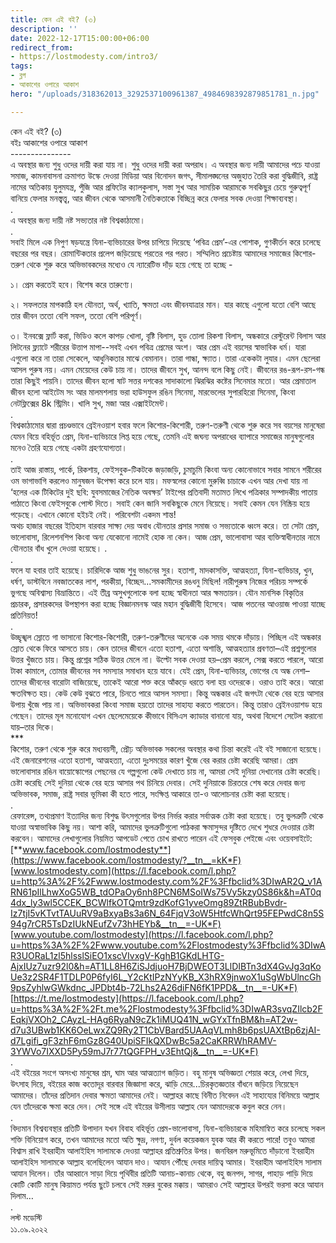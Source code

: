 ```yaml
---
title: কেন এই বই? (৩)
description: ''
date: 2022-12-17T15:00:00+06:00
redirect_from:
- https://lostmodesty.com/intro3/
tags:
- ব্লগ
- আকাশের ওপারে আকাশ
hero: "/uploads/318362013_3292537100961387_4984698392879851781_n.jpg"

---
```

কেন এই বই? (৩)  
বইঃ আকাশের ওপারে আকাশ  
\---------------  
এ অবস্থার জন্য শুধু ওদের দায়ী করা যায় না। শুধু ওদের দায়ী করা অপরাধ। এ অবস্থার জন্য দায়ী আমাদের পচে যাওয়া সমাজ, কামনাবাসনা ক্রমাগত উস্কে দেওয়া মিডিয়া আর বিনোদন জগৎ, সীমালঙ্ঘনের অজুহাত তৈরি করা বুদ্ধিজীবি, রাষ্ট্র নামের অতিকায় যুলুমযন্ত্র, পুঁজি আর প্রফিটের ক্যালকুলাস, সস্তা সুখ আর সাময়িক আরামকে সবকিছুর চেয়ে গুরুত্বপূর্ণ বানিয়ে ফেলার মনস্ত্বত্ত্ব, আর জীবন থেকে আসমানী নৈতিকতাকে বিচ্ছিন্ন করে ফেলার সবক দেওয়া শিক্ষাব্যবস্থা।  
.  
এ অবস্থার জন্য দায়ী নষ্ট সভ্যতার নষ্ট বিশ্বকাঠামো।  
.  
সবাই মিলে এক নিপুণ ষড়যন্ত্রে যিনা-ব্যভিচারের উপর চাপিয়ে দিয়েছে ‘পবিত্র প্রেম’-এর পোশাক, গুণকীর্তন করে চলেছে বছরের পর বছর। রোমান্টিকতার প্রলেপ জড়িয়েছে পরতের পর পরত। সম্মিলিত প্রচেষ্টায় আমাদের সমাজের কিশোর-তরুণ থেকে শুরু করে অভিভাবকদের মধ্যেও যে ন্যারেটিভ দাঁড় হয়ে গেছে তা হচ্ছে -  
  
১। প্রেম করতেই হবে। বিশেষ করে তারুণ্যে।  
  
২। সফলতার মাপকাঠি হল যৌনতা, অর্থ, খ্যাতি, ক্ষমতা এবং জীবনযাত্রার মান। যার কাছে এগুলো যতো বেশি আছে তার জীবন ততো বেশি সফল, ততো বেশি পরিপূর্ণ।  
  
৩। ইনবক্সে ফ্লার্ট করা, ভিডিও কলে কাপড় খোলা, বৃষ্টি বিলাস, হুড তোলা রিকশা বিলাস, অন্ধকারে রেস্টুরেন্ট বিলাস আর লিটনের ফ্ল্যাটে শরীরের উত্তাপ মাপা--সবই এখন পবিত্র প্রেমের অংশ। আর প্রেম এই বয়সের স্বাভাবিক ধর্ম। যারা এগুলো করে না তারা সেকেলে, আধুনিকতার মাঝে বেমানান। তারা গান্ধা, ক্ষ্যাত। তারা একেকটা লুযার। এমন ছেলেরা আসল পুরুষ নয়। এমন মেয়েদের কেউ চায় না। তাদের জীবনে সুখ, আনন্দ বলে কিছু নেই। জীবনের রঙ-রূপ-রস-গন্ধ তারা কিছুই পায়নি। তাদের জীবন হলো ষাট সত্তর দশকের সাদাকালো ঝিরঝির কষ্টের সিনেমার মতো। আর প্রেমাতাল জীবন হলো আইটেম সং আর মালমশলায় ভরা হাউসফুল রঙিন সিনেমা, মারভেলের সুপারহিরো সিনেমা, কিংবা নেটফ্লিক্সের 8k স্ট্রিমিং। খালি সুখ, মজা আর এক্সাইটমেন্ট।  
.  
বিশ্বকাঠামোর দ্বারা প্রচণ্ডভাবে ব্রেইনওয়াশ হবার ফলে কিশোর-কিশোরী, তরুণ-তরুণী থেকে শুরু করে সব বয়সের মানুষেরা যেমন বিয়ে বহির্ভূত প্রেম, যিনা-ব্যভিচারে লিপ্ত হয়ে গেছে, তেমনি এই জঘন্য অপরাধের ব্যাপারে সমাজের মানুষগুলোর মনেও তৈরি হয়ে গেছে একটা গ্রহণযোগ্যতা।  
.  
তাই আজ রাস্তায়, পার্কে, রিকশায়, ফেইসবুক-টিকটকে জড়াজড়ি, চুমাচুমি কিংবা অন্য কোনোভাবে সবার সামনে শরীরের ওম ভাগাভাগি করলেও মানুষজন উপেক্ষা করে চলে যায়। মফস্বলের কোনো মুরুব্বি চাচাকে এখন আর দেখা যায় না ‘হলের এক টিকিটের দুই ছবি: যুবসমাজের নৈতিক অবক্ষয়’ টাইপের প্রতিবাদী মতামত লিখে পত্রিকার সম্পাদকীয় পাতায় পাঠাতে কিংবা ফেইসবুকে পোস্ট দিতে। সবাই কেন জানি সবকিছুকে মেনে নিয়েছে। সবাই কেমন যেন নিষ্ক্রিয় হয়ে পড়েছে। এখানে কোনো হইচই নেই। পরিবেশটা একদম শান্ত!  
অথচ হাজার বছরের ইতিহাস বারবার সাক্ষ্য দেয় অবাধ যৌনতার প্রসার সমাজ ও সভ্যতাকে ধ্বংস করে। তা সেটা প্রেম, ভালোবাসা, রিলেশনশিপ কিংবা অন্য যেকোনো নামেই হোক না কেন। আজ প্রেম, ভালোবাসা আর ব্যক্তিস্বাধীনতার নামে যৌনতার বাঁধ খুলে দেওয়া হয়েছে। .  
.  
ফলে যা হবার তাই হয়েছে। চারিদিকে আজ শুধু ভাঙনের সুর। হতাশা, মাদকাসক্তি, আত্মহত্যা, যিনা-ব্যভিচার, খুন, ধর্ষণ, ডাস্টবিনে নবজাতকের লাশ, পরকীয়া, বিচ্ছেদ...সমকামীদের রঙধনু মিছিল! নারীপুরুষ নিজের পরিচয় সম্পর্কে ভুগছে অবিশ্বাস্য বিভ্রান্তিতে। এই তীব্র অসুখগুলোকে বলা হচ্ছে স্বাধীনতা আর ক্ষমতায়ন। যৌন মানসিক বিকৃতির প্রচারক, প্রসারকদের উপস্থাপন করা হচ্ছে বিজ্ঞানমনস্ক আর মহান বুদ্ধিজীবী হিসেবে। আজ পতনের আওয়াজ পাওয়া যাচ্ছে প্রতিনিয়ত!  
.  
উচ্ছৃঙ্খল স্রোতে গা ভাসানো কিশোর-কিশোরী, তরুণ-তরুণীদের অনেকে এক সময় থমকে দাঁড়ায়। পিচ্ছিল এই অন্ধকার স্রোত থেকে ফিরে আসতে চায়। কেন তাদের জীবনে এতো হতাশা, এতো অশান্তি, আত্মহত্যার প্রবণতা–এই প্রশ্নগুলোর উত্তর খুঁজতে চায়। কিন্তু প্রশ্নের সঠিক উত্তর মেলে না। উল্টো সবক দেওয়া হয়–প্রেম করলে, সেক্স করতে পারলে, আরো টাকা কামালে, তোমার জীবনের সব সমস্যার সমাধান হয়ে যাবে। যেই প্রেম, যিনা-ব্যভিচার, ভোগের যে অন্ধ নেশা–তাদের জীবনের বারোটা বাজিয়েছে, তাকেই আরো শক্ত করে আঁকড়ে ধরতে বলা হয় ওদেরকে। ওরাও তাই করে। আরো ক্ষতবিক্ষত হয়। কেউ কেউ বুঝতে পারে, চিনতে পারে আসল সমস্যা। কিন্তু অন্ধকার এই জগৎটা থেকে বের হয়ে আসার উপায় খুঁজে পায় না। অভিভাবকরা কিংবা সমাজ হয়তো তাদের সাহায্য করতে পারতেন। কিন্তু তারাও ব্রেইনওয়াশড হয়ে গেছেন। তাদের মূল মনোযোগ এখন ছেলেমেয়েকে কীভাবে বিসিএস ক্যাডার বানানো যায়, অথবা বিদেশে সেটেল করানো যায়–তার দিকে।  
\***  
কিশোর, তরুণ থেকে শুরু করে মধ্যবয়সী, প্রৌঢ় অভিভাবক সকলের অবস্থার কথা চিন্তা করেই এই বই সাজানো হয়েছে। এই জেনারেশনের এতো হতাশা, আত্মহত্যা, এতো দুঃসময়ের কারণ খুঁজে বের করার চেষ্টা করেছি আমরা। প্রেম ভালোবাসার রঙিন বায়োস্কোপের পেছনের যে গল্পগুলো কেউ দেখাতে চায় না, আমরা সেই দুনিয়া দেখানোর চেষ্টা করেছি। চেষ্টা করেছি সেই দুনিয়া থেকে বের হয়ে আসার পথ চিনিয়ে দেবার। সেই দুনিয়াকে চিরতরে শেষ করে দেবার জন্য অভিভাবক, সমাজ, রাষ্ট্র সবার ভূমিকা কী হতে পারে, সংক্ষিপ্ত আকারে তা-ও আলোচনার চেষ্টা করা হয়েছে।  
.  
রেফারেন্স, তথ্যপ্রমাণ ইত্যাদির জন্য বিশুদ্ধ উৎসগুলোর উপর নির্ভর করার সর্বাত্মক চেষ্টা করা হয়েছে। তবু ভুলত্রুটি থেকে যাওয়া অস্বাভাবিক কিছু নয়। আশা করি, আমাদের ভুলত্রুটিগুলো পাঠকরা ক্ষমাসুন্দর দৃষ্টিতে দেখে শুধরে দেওয়ার চেষ্টা করবেন। আমাদের লেখাগুলোর নিয়মিত আপডেট পেতে চোখ রাখতে পারেন এই ফেসবুক পেইজে এবং ওয়েবসাইটে:  
[**www.facebook.com/lostmodesty**](https://www.facebook.com/lostmodesty/?__tn__=kK*F)  
[www.lostmodesty.com](https://l.facebook.com/l.php?u=http%3A%2F%2Fwww.lostmodesty.com%2F%3Ffbclid%3DIwAR2Q_v1ARN61pIlLhwXoG5WB_tdOPaOy6nh8PCN6MSoIWs75Vy5kzy0S86k&h=AT0q4dx_ly3wl5CCEK_BCWlfkOTQmtr9zdKofG1yveOmg89ZtRBubBvdr-Iz7tjI5vKTvtTAUuRV9aBxyaBs3a6N_64FjqV3oW5HtfcWhQrt95FEPwdC8n5S94g7rCR5TsDzIUkNEufZv73hHEYb&__tn__=-UK*F)  
[www.youtube.com/lostmodesty](https://l.facebook.com/l.php?u=https%3A%2F%2Fwww.youtube.com%2Flostmodesty%3Ffbclid%3DIwAR3UORaL1zl5hlsslSiEO1xscVIvxgV-KghB1GKdLHTG-AjxIUz7uzr92l0&h=AT1LL8H6ZiSJdjuoH7BjDWEOT3LlDIBTn3dX4GvJg3qKoUe3z2SR4F1TDLP0P6fyI6L_Y2cKtIPzNYyKB_X3hRX9jnwoX1uSgWbUlncGh9psZyhlwGWkdnc_JPDbt4b-72Lhs2A26diFN6fK1PPD&__tn__=-UK*F)  
[https://t.me/lostmodesty](https://l.facebook.com/l.php?u=https%3A%2F%2Ft.me%2Flostmodesty%3Ffbclid%3DIwAR3svqZIlcb2FEqkjVXOh2_CAyzL-HAg6RyaN9cZk1iMUQ41N_wGYxTfnBM&h=AT2w-d7u3UBwb1KK6OeLwxZQ9Ry2T1CbVBard5UAAqVLmh8b6psUAXtBp6zjAI-d7Lgifi_gF3zhF6mGz8G40UpiSFIkQXDwBc5a2CaKRRWhRAMV-3YWVo7IXXD5Py59mJ7r77tQGFPH_v3EhtQj&__tn__=-UK*F)  
.  
এই বইয়ের সংগে অসংখ্য মানুষের শ্রম, ঘাম আর আত্মত্যাগ জড়িত। বহু মানুষ অভিজ্ঞতা শেয়ার করে, লেখা দিয়ে, উৎসাহ দিয়ে, বইয়ের কাজ কতোদূর বারবার জিজ্ঞাসা করে, ঝাড়ি মেরে...চিরকৃতজ্ঞতার বাঁধনে জড়িয়ে নিয়েছেন আমাদের। তাঁদের প্রতিদান দেবার ক্ষমতা আমাদের নেই। আল্লাহর কাছে বিনীত নিবেদন এই সাহায্যের বিনিময়ে আল্লাহ যেন তাঁদেরকে ক্ষমা করে দেন। সেই সঙ্গে এই বইয়ের উসীলায় আল্লাহ যেন আমাদেরকে কবুল করে নেন।  
.  
বিদ্যমান বিশ্বব্যবস্থার প্রতিটি উপাদান যখন বিবাহ বহির্ভূত প্রেম-ভালোবাসা, যিনা-ব্যভিচারকে মহিমান্বিত করে চলেছে সকল শক্তি বিনিয়োগ করে, তখন আমাদের মতো অতি ক্ষুদ্র, নগণ্য, দুর্বল কয়েকজন যুবক আর কী করতে পারে! তবুও আমরা বিশ্বাস রাখি ইবরাহীম আলাইহিস সালামকে দেওয়া আল্লাহর প্রতিশ্রুতির উপর। জনবিরল মরুভূমিতে দাঁড়ানো ইবরাহীম আলাইহিস সালামকে আল্লাহ বলেছিলেন আযান দাও। আযান পৌঁছে দেবার দায়িত্ব আমার। ইবরাহীম আলাইহিস সালাম আযান দিলেন। তাঁর আহ্বানে সাড়া দিয়ে পৃথিবীর প্রতিটি আনাচ-কানাচ থেকে, বহু জনপদ, সাগর, পাহাড় পাড়ি দিয়ে কোটি কোটি মানুষ কিয়ামত পর্যন্ত ছুটে চলবে সেই মরুর বুকের মক্কায়। আমরাও সেই আল্লাহর উপরই ভরসা করে আযান দিলাম…  
.  
লস্ট মডেস্টি  
১১.০৯.২০২২
